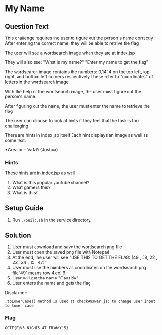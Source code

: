 # My Name

## Question Text

This challenge requires the user to figure out the person's name correctly
After entering the correct name, they will be able to retrive the flag

The user will see a wordsearch image when they are at index.jsp

They will also see:
"What is my name?"
"Enter my name to get the flag"

The wordsearch image contains the numbers: 0,14,14 
on the top left, top right, and bottom left corners respectively
These refer to "coordinates" of letters in the wordsearch image

With the help of the wordsearch image, the user must figure out the person's name.

After figuring out the name, the user must enter the name to retrieve the flag

The user can choose to look at hints if they feel that the task is too challenging

There are hints in index.jsp itself
Each hint displays an image as well as some text.


*Creator - Va1aR (Joshua)

### Hints 

These hints are in index.jsp as well

1. What is this popular youtube channel?
2. What game is this?
3. What is this?

## Setup Guide
1. Run `./build.sh` in the service directory.

## Solution
	
1. User must download and save the wordsearch png file
2. User must open the saved png file with Notepad
3. At the end, the user will see "USE THIS TO GET THE FLAG:	(49 , 58, 22 , 22 , 24 , 15 , 47)"
4. User must use the numbers as coordinates on the wordsearch png file.'49' means row 4 col 9
5. User will get the name "Cassidy"
6. User enters the name and gets the flag
	
Disclaimer:
	
	.toLowerCase() method is used at checkAnswer.jsp to change user input to lower case
	


### Flag
`GCTF{F1V3_N1GHT5_4T_FR3ddY'5}`


